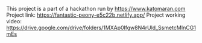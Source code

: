 This project is a part of a hackathon run by https://www.katomaran.com
Project link: https://fantastic-peony-e5c22b.netlify.app/
Project working video: https://drive.google.com/drive/folders/1MXAp0lfgw8N4rUld_SsmetcMInCG1mEs
